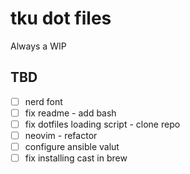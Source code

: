 # tku dot files

Always a WIP

## TBD
- [ ] nerd font
- [ ] fix readme - add bash
- [ ] fix dotfiles loading script - clone repo
- [ ] neovim - refactor
- [ ] configure ansible valut
- [ ] fix installing cast in brew